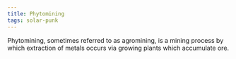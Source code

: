 ```yaml
---
title: Phytomining
tags: solar-punk
---
```


Phytomining, sometimes referred to as agromining, is a mining process by which extraction of metals occurs via growing plants which accumulate ore.